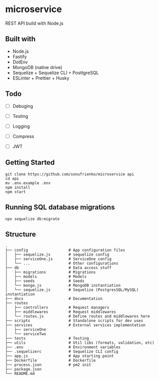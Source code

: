 # microservice
REST API build with Node.js


## Built with
- Node.js
- Fastify
- DotEnv
- MongoDB (native drive)
- Sequelize + Sequelize CLI + PosttgreSQL
- ESLinter + Prettier + Husky


## Todo
- [ ] Debuging
- [ ] Testing
- [ ] Logging
- [ ] Compress
- [ ] JWT


## Getting Started
```shell
git clone https://github.com/sonufrienko/microservice api
cd api
mv .env.example .env
npm install
npm start
```


## Running SQL database migrations
```shell
npx sequelize db:migrate
```


## Structure

```
.
├── config                  # App configuration files
│   ├── sequelize.js        # sequelize config
│   ├── serviceOne.js       # ServiceOne config
│   └── ...                 # Other configurations
├── db                      # Data access stuff
│   ├── migrations          # Migrations
│   ├── models              # Models
│   ├── seeds               # Seeds
│   └── mongo.js            # MongoDB instantiation
│   └── sequelize.js        # Sequelize (PostgresSQL/MySQL) instantiation
├── docs                    # Documentation
├── routes                  
│   ├── controllers         # Request managers
│   ├── middlewares         # Request middlewares
│   └── routes.js           # Define routes and middlewares here
├── scripts                 # Standalone scripts for dev uses
├── services                # External services implementation   
│   ├── serviceOne
│   └── serviceTwo
├── tests                   # Testing
├── utils                   # Util libs (formats, validation, etc)
├── .env                    # Environment variables
├── .sequelizerc            # Sequelize CLI config
├── app.js                  # App starting point
├── Dockerfile              # Dockerfile
├── process.json            # pm2 init
├── package.json           
└── README.md         
```
